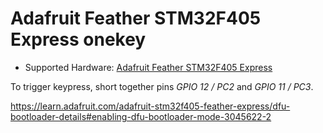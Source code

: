 # Adafruit Feather STM32F405 Express onekey

* Supported Hardware: [Adafruit Feather STM32F405 Express](https://www.adafruit.com/product/4382)

To trigger keypress, short together pins *GPIO 12 / PC2* and *GPIO 11 / PC3*.

https://learn.adafruit.com/adafruit-stm32f405-feather-express/dfu-bootloader-details#enabling-dfu-bootloader-mode-3045622-2